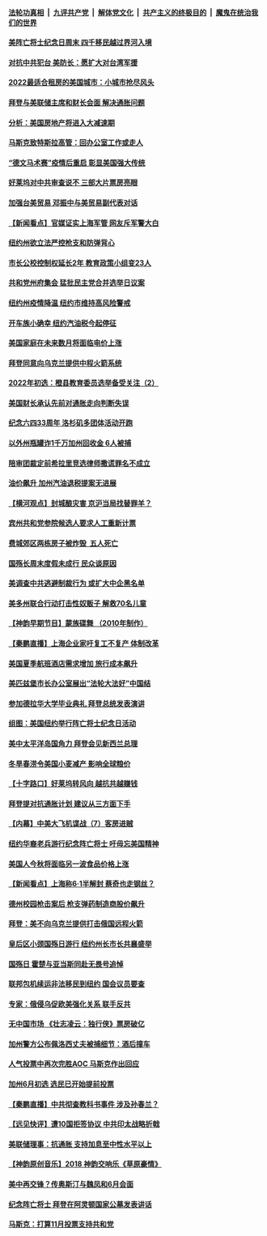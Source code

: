 ####  [法轮功真相](../../../../basic/blob/master/README.md?t=06020401) &nbsp;|&nbsp; [九评共产党](../../../../9ping.md/blob/master/README.md?t=06020401) &nbsp;|&nbsp; [解体党文化](../../../../jtdwh.md/blob/master/README.md?t=06020401)  &nbsp;|&nbsp; [共产主义的终极目的](../../../../gczydzjmd.md/blob/master/README.md?t=06020401) &nbsp;|&nbsp; [魔鬼在统治我们的世界](../../../../mgztzwmdsj.md/blob/master/README.md?t=06020401) 

#### [美阵亡将士纪念日周末 四千移民越过界河入境](../pages/nsc412/n13750252.md?t=06020401) 

#### [对抗中共犯台 美防长：愿扩大对台湾军援](../pages/nsc412/n13750304.md?t=06020401) 

#### [2022最适合租房的美国城市：小城市抢尽风头](../pages/nsc412/n13750348.md?t=06020401) 

#### [拜登与美联储主席和财长会面 解决通胀问题](../pages/nsc412/n13750034.md?t=06020401) 

#### [分析：美国房地产将进入大减速期](../pages/nsc412/n13750341.md?t=06020401) 

#### [马斯克致特斯拉高管：回办公室工作或走人](../pages/nsc412/n13750253.md?t=06020401) 

#### [“德文马术赛”疫情后重启 彰显美国强大传统](../pages/nsc412/n13749561.md?t=06020401) 

#### [好莱坞对中共审查说不 三部大片票房亮眼](../pages/nsc412/n13749548.md?t=06020401) 

#### [加强台美贸易 邓振中与美贸易副代表对话](../pages/nsc412/n13749952.md?t=06020401) 

#### [【新闻看点】官媒证实上海军管 网友斥军警大白](../pages/nsc412/n13749585.md?t=06020401) 

#### [纽约州欲立法严控枪支和防弹背心](../pages/nsc412/n13749840.md?t=06020401) 

#### [市长公校控制权延长2年 教育政策小组变23人](../pages/nsc412/n13749857.md?t=06020401) 

#### [共和党州府集会 猛批民主党合并选举日议案](../pages/nsc412/n13749855.md?t=06020401) 

#### [纽约州疫情降温 纽约市维持高风险警戒](../pages/nsc412/n13749850.md?t=06020401) 

#### [开车族小确幸 纽约汽油税今起停征](../pages/nsc412/n13749846.md?t=06020401) 

#### [美国家庭在未来数月将面临电价上涨](../pages/nsc412/n13749694.md?t=06020401) 

#### [拜登同意向乌克兰提供中程火箭系统](../pages/nsc412/n13749782.md?t=06020401) 

#### [2022年初选：橙县教育委员选举备受关注（2）](../pages/nsc412/n13749788.md?t=06020401) 

#### [美国财长承认先前对通胀走向判断失误](../pages/nsc412/n13749689.md?t=06020401) 

#### [纪念六四33周年 洛杉矶多团体活动开跑](../pages/nsc412/n13749760.md?t=06020401) 

#### [以外州瓶罐诈1千万加州回收金 6人被捕](../pages/nsc412/n13749724.md?t=06020401) 

#### [陪审团裁定前希拉里竞选律师撒谎罪名不成立](../pages/nsc412/n13749638.md?t=06020401) 

#### [油价飙升 加州汽油退税提案无进展](../pages/nsc412/n13749714.md?t=06020401) 

#### [【横河观点】封城酿灾害 京沪当局找替罪羊？](../pages/nsc412/n13749614.md?t=06020401) 

#### [宾州共和党参院候选人要求人工重新计票](../pages/nsc412/n13749583.md?t=06020401) 

#### [费城郊区两栋房子被炸毁  五人死亡](../pages/nsc412/n13749707.md?t=06020401) 

#### [国殇长周末度假未成行 民众谈原因](../pages/nsc412/n13749682.md?t=06020401) 

#### [美调查中共逃避制裁行为 或扩大中企黑名单](../pages/nsc412/n13749587.md?t=06020401) 

#### [美多州联合行动打击性奴贩子 解救70名儿童](../pages/nsc412/n13749628.md?t=06020401) 

#### [【神韵早期节目】蒙族碟舞 （2010年制作）](../pages/nsc412/n13749559.md?t=06020401) 

#### [【秦鹏直播】上海企业家吁复工不复产 体制改革](../pages/nsc412/n13749603.md?t=06020401) 

#### [美国夏季航班酒店需求增加 旅行成本飙升](../pages/nsc412/n13749528.md?t=06020401) 

#### [美匹兹堡市长办公室展出“法轮大法好”中国结](../pages/nsc412/n13749721.md?t=06020401) 

#### [参加德拉华大学毕业典礼 拜登总统发表演讲](../pages/nsc412/n13749553.md?t=06020401) 

#### [组图：美国纽约举行阵亡将士纪念日活动](../pages/nsc412/n13749322.md?t=06020401) 

#### [美中太平洋岛国角力 拜登会见新西兰总理](../pages/nsc412/n13749347.md?t=06020401) 

#### [冬旱春涝令美国小麦减产 影响全球粮价](../pages/nsc412/n13748815.md?t=06020401) 

#### [【十字路口】好莱坞转风向 越抗共越赚钱](../pages/nsc412/n13749358.md?t=06020401) 

#### [拜登提对抗通胀计划 建议从三方面下手](../pages/nsc412/n13749481.md?t=06020401) 

#### [【内幕】中美大飞机谍战（7）客房进贼](../pages/nsc412/n13749136.md?t=06020401) 

#### [纽约华裔老兵游行纪念阵亡将士 吁毋忘美国精神](../pages/nsc412/n13749122.md?t=06020401) 

#### [美国人今秋将面临另一波食品价格上涨](../pages/nsc412/n13749286.md?t=06020401) 

#### [【新闻看点】上海称6·1半解封 蔡奇也走钢丝？](../pages/nsc412/n13748971.md?t=06020401) 

#### [德州校园枪击案后 枪支弹药制造商股价飙升](../pages/nsc412/n13748997.md?t=06020401) 

#### [拜登：美不向乌克兰提供打击俄国远程火箭](../pages/nsc412/n13749088.md?t=06020401) 

#### [皇后区小颈国殇日游行 纽约州长市长共襄盛举](../pages/nsc412/n13749115.md?t=06020401) 

#### [国殇日 霍楚与亚当斯同赴无畏号追悼](../pages/nsc412/n13749134.md?t=06020401) 

#### [联邦包机续运非法移民到纽约 国会议员要查](../pages/nsc412/n13749072.md?t=06020401) 

#### [专家：俄侵乌促欧美强化关系 联手反共](../pages/nsc412/n13749076.md?t=06020401) 

#### [无中国市场 《壮志凌云：独行侠》票房破亿](../pages/nsc412/n13749033.md?t=06020401) 

#### [加州警方公布佩洛西丈夫被捕细节：酒后撞车](../pages/nsc412/n13748926.md?t=06020401) 

#### [人气投票中再次完胜AOC 马斯克作出回应](../pages/nsc412/n13748955.md?t=06020401) 

#### [加州6月初选 选民已开始提前投票](../pages/nsc412/n13749023.md?t=06020401) 

#### [【秦鹏直播】中共彻查教科书事件 涉及孙春兰？](../pages/nsc412/n13748921.md?t=06020401) 

#### [【远见快评】遭10国拒签协议 中共印太战略折戟](../pages/nsc412/n13748974.md?t=06020401) 

#### [美联储理事：抗通胀 支持加息至中性水平以上](../pages/nsc412/n13748944.md?t=06020401) 

#### [【神韵原创音乐】2018 神韵交响乐《草原豪情》](../pages/nsc412/n13748743.md?t=06020401) 

#### [美中再交锋？传奥斯汀与魏凤和6月会面](../pages/nsc412/n13748846.md?t=06020401) 

#### [纪念阵亡将士 拜登在阿灵顿国家公墓发表讲话](../pages/nsc412/n13748874.md?t=06020401) 

#### [马斯克：打算11月投票支持共和党](../pages/nsc412/n13748907.md?t=06020401) 

